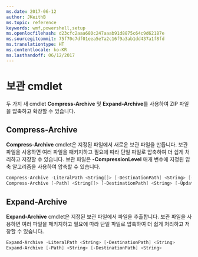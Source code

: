 ```yaml
---
ms.date: 2017-06-12
author: JKeithB
ms.topic: reference
keywords: wmf,powershell,setup
ms.openlocfilehash: d23cfc2aaa680c247aaab91d8875c64c9d62187e
ms.sourcegitcommit: 75f70c7df01eea5e7a2c16f9a3ab1dd437a1f8fd
ms.translationtype: HT
ms.contentlocale: ko-KR
ms.lasthandoff: 06/12/2017
---
```

<a id="archive-cmdlets" class="xliff"></a>
# 보관 cmdlet

두 가지 새 cmdlet **Compress-Archive** 및 **Expand-Archive**를 사용하여 ZIP 파일을 압축하고 확장할 수 있습니다.

<a id="compress-archive" class="xliff"></a>
## Compress-Archive
**Compress-Archive** cmdlet은 지정된 파일에서 새로운 보관 파일을 만듭니다. 보관 파일을 사용하면 여러 파일을 패키지하고 필요에 따라 단일 파일로 압축하여 더 쉽게 처리하고 저장할 수 있습니다. 보관 파일은 **-CompressionLevel** 매개 변수에 지정된 압축 알고리즘을 사용하여 압축할 수 있습니다.
```PowerShell
Compress-Archive -LiteralPath <String[]> [-DestinationPath] <String> [-Update] [-CompressionLevel <Microsoft.PowerShell.Commands.CompressionLevel>] 
Compress-Archive [-Path] <String[]> [-DestinationPath] <String> [-Update] [-CompressionLevel <Microsoft.PowerShell.Commands.CompressionLevel>]
```

<a id="expand-archive" class="xliff"></a>
## Expand-Archive
**Expand-Archive** cmdlet은 지정된 보관 파일에서 파일을 추출합니다. 보관 파일을 사용하면 여러 파일을 패키지하고 필요에 따라 단일 파일로 압축하여 더 쉽게 처리하고 저장할 수 있습니다.
```PowerShell
Expand-Archive -LiteralPath <String> [-DestinationPath] <String>
Expand-Archive [-Path] <String> [-DestinationPath] <String>
```

